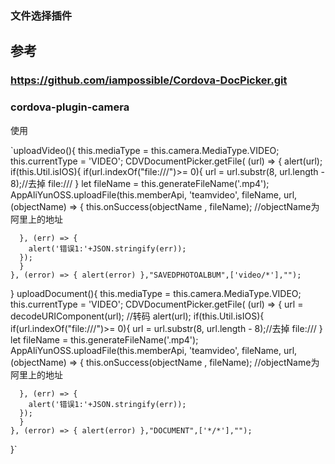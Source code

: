 ### 文件选择插件

## 参考
### https://github.com/iampossible/Cordova-DocPicker.git
### cordova-plugin-camera

使用

`uploadVideo(){
    this.mediaType = this.camera.MediaType.VIDEO;
    this.currentType = 'VIDEO';
    CDVDocumentPicker.getFile( (url) => { alert(url);
      if(this.Util.isIOS){
        if(url.indexOf("file:///")>= 0){
           url = url.substr(8, url.length - 8);//去掉 file:///
        }
        let fileName = this.generateFileName('.mp4');
      AppAliYunOSS.uploadFile(this.memberApi, 'teamvideo', fileName, url, (objectName) => {
        this.onSuccess(objectName , fileName); //objectName为阿里上的地址
         
      }, (err) => {
        alert('错误1:'+JSON.stringify(err));        
      });
      }   
    }, (error) => { alert(error) },"SAVEDPHOTOALBUM",['video/*'],"");
  }
  uploadDocument(){
    this.mediaType = this.camera.MediaType.VIDEO;
    this.currentType = 'VIDEO';
    CDVDocumentPicker.getFile( (url) => { 
      url = decodeURIComponent(url); //转码
      alert(url);
      if(this.Util.isIOS){
        if(url.indexOf("file:///")>= 0){
           url = url.substr(8, url.length - 8);//去掉 file:///
        }
        let fileName = this.generateFileName('.mp4');
      AppAliYunOSS.uploadFile(this.memberApi, 'teamvideo', fileName, url, (objectName) => {
        this.onSuccess(objectName , fileName); //objectName为阿里上的地址
         
      }, (err) => {
        alert('错误1:'+JSON.stringify(err));     
      });
      }
    }, (error) => { alert(error) },"DOCUMENT",['*/*'],"");
  }`
